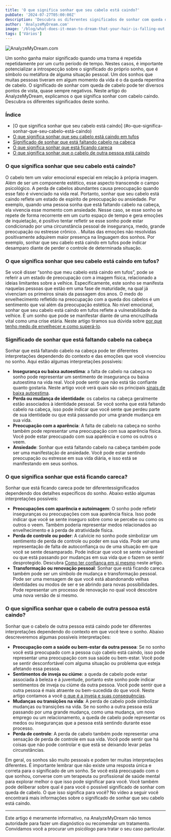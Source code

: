 ```yaml
---
title: 'O que significa sonhar que seu cabelo está caindo?'
pubDate: '2024-07-27T05:00:00Z'
description: 'Descubra os diferentes significados de sonhar com queda de cabelo, desde a preocupação com a imagem pessoal até o medo do envelhecimento.'
author: 'AnalyzeMyDream.com'
image: '/blog/what-does-it-mean-to-dream-that-your-hair-is-falling-out.jpeg'
tags: ['Vários']
---
```


![AnalyzeMyDream.com](/blog/what-does-it-mean-to-dream-that-your-hair-is-falling-out.jpeg)

Um sonho ganha maior significado quando uma trama é repetida repetidamente por um curto período de tempo. Nestes casos, é importante potencializar a introspecção sobre o significado do próprio sonho, que é símbolo ou metáfora de alguma situação pessoal. Um dos sonhos que muitas pessoas tiveram em algum momento da vida é o da queda repentina de cabelo. O significado de sonhar com queda de cabelo pode ter diversos pontos de vista, quase sempre negativos. Neste artigo do AnalyzeMyDream, explicamos o que significa sonhar com cabelo caindo. Descubra os diferentes significados deste sonho.

### Índice

- [O que significa sonhar que seu cabelo está caindo] (#o-que-significa-sonhar-que-seu-cabelo-está-caindo)
- [O que significa sonhar que seu cabelo está caindo em tufos](#o-que-significa-sonhar-que-seu-cabelo-está-caindo-em-tufos)
- [Significado de sonhar que está faltando cabelo na cabeça](#significado-de-sonhar-que-está-faltando-cabelo-na-cabeça)
- [O que significa sonhar que está ficando careca](#o-que-significa-sonhar-que-está-ficando-careca)
- [O que significa sonhar que o cabelo de outra pessoa está caindo](#o-que-significa-sonhar-que-o-cabelo-de-outra-está-caindo)

### O que significa sonhar que seu cabelo está caindo?

O cabelo tem um valor emocional especial em relação à própria imagem. Além de ser um componente estético, esse aspecto transcende o campo psicológico. A perda de cabelos abundantes causa preocupação quando esse fato é vivenciado na vida real. Portanto, sonhar que seu cabelo está caindo reflete um estado de espírito de preocupação ou ansiedade. Por exemplo, quando uma pessoa sonha que está faltando cabelo na cabeça, ela vivencia esse momento com ansiedade. Nesse caso, se esse sonho se repete de forma recorrente em um curto espaço de tempo e gera emoções de inquietação, é positivo tentar refletir se esse sonho pode estar condicionado por uma circunstância pessoal de insegurança, medo, grande preocupação ou estresse crônico. . Muitas das emoções não resolvidas positivamente adquirem maior presença na linguagem dos sonhos. Por exemplo, sonhar que seu cabelo está caindo em tufos pode indicar desamparo diante de perder o controle de determinada situação.

### O que significa sonhar que seu cabelo está caindo em tufos?

Se você disser “sonho que meu cabelo está caindo em tufos”, pode se referir a um estado de preocupação com a imagem física, relacionado a ideias limitantes sobre a velhice. Especificamente, este sonho se manifesta naquelas pessoas que estão em uma fase de maturidade, na qual já vivenciam os primeiros sinais da passagem dos anos. O medo do envelhecimento refletido na preocupação com a queda dos cabelos é um sentimento que vai além da preocupação estética. No nível emocional, sonhar que seu cabelo está caindo em tufos reflete a vulnerabilidade da velhice. É um sonho que pode se manifestar diante de uma encruzilhada vital como uma crise etária. Neste artigo tiramos sua dúvida sobre [por que tenho medo de envelhecer e como superá-lo](#).

### Significado de sonhar que está faltando cabelo na cabeça

Sonhar que está faltando cabelo na cabeça pode ter diferentes interpretações dependendo do contexto e das emoções que você vivenciou no sonho. Aqui estão algumas interpretações possíveis:

- **Insegurança ou baixa autoestima**: a falta de cabelo na cabeça no sonho pode representar um sentimento de insegurança ou baixa autoestima na vida real. Você pode sentir que não está tão confiante quanto gostaria. Neste artigo você verá quais são os principais [sinais de baixa autoestima](#).
- **Perda ou mudança de identidade**: os cabelos na cabeça geralmente estão associados à identidade pessoal. Se você sonha que está faltando cabelo na cabeça, isso pode indicar que você sente que perdeu parte de sua identidade ou que está passando por uma grande mudança em sua vida.
- **Preocupação com a aparência**: A falta de cabelo na cabeça no sonho também pode representar uma preocupação com sua aparência física. Você pode estar preocupado com sua aparência e como os outros o veem.
- **Ansiedade**: Sonhar que está faltando cabelo na cabeça também pode ser uma manifestação de ansiedade. Você pode estar sentindo preocupação ou estresse em sua vida diária, e isso está se manifestando em seus sonhos.

### O que significa sonhar que está ficando careca?

Sonhar que está ficando careca pode ter diferentessignificados dependendo dos detalhes específicos do sonho. Abaixo estão algumas interpretações possíveis:

- **Preocupações com aparência e autoimagem**: O sonho pode refletir inseguranças ou preocupações com sua aparência física. Isso pode indicar que você se sente inseguro sobre como se percebe ou como os outros o veem. Também poderia representar medos relacionados ao envelhecimento e à perda de atratividade física.
- **Perda de controle ou poder**: A calvície no sonho pode simbolizar um sentimento de perda de controle ou poder em sua vida. Pode ser uma representação de falta de autoconfiança ou de uma situação em que você se sente desamparado. Pode indicar que você se sente vulnerável ou que está passando por mudanças em sua vida que o fazem se sentir desprotegido. Descubra [Como ter confiança em si mesmo](#) neste artigo.
- **Transformação ou renovação pessoal**: Sonhar que está ficando careca também pode ser um símbolo de mudança e transformação pessoal. Pode ser uma mensagem de que você está abandonando velhas identidades ou modos de ser e se abrindo para novas possibilidades. Pode representar um processo de renovação no qual você descobre uma nova versão de si mesmo.

### O que significa sonhar que o cabelo de outra pessoa está caindo?

Sonhar que o cabelo de outra pessoa está caindo pode ter diferentes interpretações dependendo do contexto em que você teve o sonho. Abaixo descreveremos algumas possíveis interpretações:

- **Preocupação com a saúde ou bem-estar da outra pessoa**: Se no sonho você está preocupado com a pessoa cujo cabelo está caindo, isso pode representar uma preocupação com sua saúde ou bem-estar. Você pode se sentir desconfortável com alguma situação ou problema que esteja afetando essa pessoa.
- **Sentimentos de inveja ou ciúme**: a queda de cabelo pode estar associada à beleza e à juventude, portanto este sonho pode indicar sentimentos de inveja ou ciúme da outra pessoa. Você pode sentir que a outra pessoa é mais atraente ou bem-sucedida do que você. Neste artigo contamos a você [o que é a inveja e suas consequências](#).
- **Mudanças ou transições na vida**: A perda de cabelo pode simbolizar mudanças ou transições na vida. Se no sonho a outra pessoa está passando por uma grande mudança, como uma mudança, um novo emprego ou um relacionamento, a queda de cabelo pode representar os medos ou inseguranças que a pessoa está sentindo durante esse processo.
- **Perda de controle**: A perda de cabelo também pode representar uma sensação de perda de controle em sua vida. Você pode sentir que há coisas que não pode controlar e que está se deixando levar pelas circunstâncias.

Em geral, os sonhos são muito pessoais e podem ter muitas interpretações diferentes. É importante lembrar que não existe uma resposta única e correta para o significado de um sonho. Se você está preocupado com o que sonhou, converse com um terapeuta ou profissional de saúde mental para explorar melhor o que isso pode significar para você. Você também pode deliberar sobre qual é para você o possível significado de sonhar com queda de cabelo. O que isso significa para você? No vídeo a seguir você encontrará mais informações sobre o significado de sonhar que seu cabelo está caindo.

---

Este artigo é meramente informativo, na AnalyzeMyDream não temos autoridade para fazer um diagnóstico ou recomendar um tratamento. Convidamos você a procurar um psicólogo para tratar o seu caso particular.